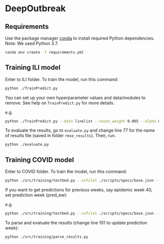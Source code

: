 # DeepOutbreak

## Requirements

Use the package manager [conda](https://docs.conda.io/en/latest/) to install required Python dependencies. Note: We used Python 3.7.

```bash
conda env create -f requirements.yml
```

## Training ILI model

Enter to ILI folder. To train the model, run this command:

```bash
python ./TrainPredict.py
```

You can set up your own hyperparameter values and data/modules to remove. See help on ```TrainPredict.py``` for more details.

e.g.
```bash
python ./TrainPredict.py --data linelist --recon_weight 0.005 --alpha 0.3 --_beta 0.01
```

To evaluate the results, go to ```evaluate.py``` and change line 77 for the name of results file (saved in folder ```rmse_results```). Then, run.

```bash
python ./evaluate.py
```

## Training COVID model

Enter to COVID folder. To train the model, run this command:

```bash
python ./src/training/testbed.py --infile1 ./scripts/specs/base.json --infile2 ./scripts/specs/m1_weekly.json --target death --runs 20 --data_ew 202046 --pred_ew 202046
```

If you want to get predictions for previous weeks, say epidemic week 40, set prediction week (pred_ew):

e.g.
```bash
python ./src/training/testbed.py --infile1 ./scripts/specs/base.json --infile2 ./scripts/specs/m1_weekly.json --target death --runs 20 --data_ew 202046 --pred_ew 202040
```

To parse and evaluate the results (change line 101 to update prediction week):

```bash
python ./src/training/parse_results.py
```
